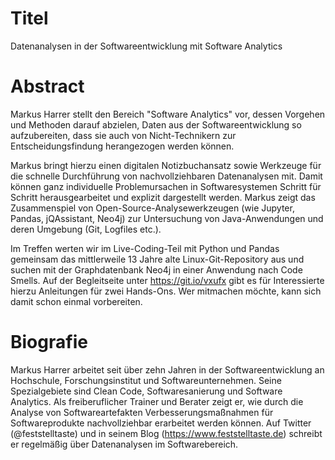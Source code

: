 # Titel

Datenanalysen in der Softwareentwicklung mit Software Analytics


# Abstract

Markus Harrer stellt den Bereich "Software Analytics" vor, dessen Vorgehen und Methoden darauf abzielen, Daten aus der Softwareentwicklung so aufzubereiten, dass sie auch von Nicht-Technikern zur Entscheidungsfindung herangezogen werden können. 

Markus bringt hierzu einen digitalen Notizbuchansatz sowie Werkzeuge für die schnelle Durchführung von nachvollziehbaren Datenanalysen mit. Damit können ganz individuelle Problemursachen in Softwaresystemen Schritt für Schritt herausgearbeitet und explizit dargestellt werden. Markus zeigt das Zusammenspiel von Open-Source-Analysewerkzeugen (wie Jupyter, Pandas, jQAssistant, Neo4j) zur Untersuchung von Java-Anwendungen und deren Umgebung (Git, Logfiles etc.). 

Im Treffen werten wir im Live-Coding-Teil mit Python und Pandas gemeinsam das mittlerweile 13 Jahre alte Linux-Git-Repository aus und suchen mit der Graphdatenbank Neo4j in einer Anwendung nach Code Smells. Auf der Begleitseite unter https://git.io/vxufx gibt es für Interessierte hierzu Anleitungen für zwei Hands-Ons. Wer mitmachen möchte, kann sich damit schon einmal vorbereiten.


# Biografie

Markus Harrer arbeitet seit über zehn Jahren in der Softwareentwicklung an Hochschule, Forschungsinstitut und Softwareunternehmen. Seine Spezialgebiete sind Clean Code, Softwaresanierung und Software Analytics. Als freiberuflicher Trainer und Berater zeigt er, wie durch die Analyse von Softwareartefakten Verbesserungsmaßnahmen für Softwareprodukte nachvollziehbar erarbeitet werden können. Auf Twitter (@feststelltaste) und in seinem Blog (https://www.feststelltaste.de) schreibt er regelmäßig über Datenanalysen im Softwarebereich.


